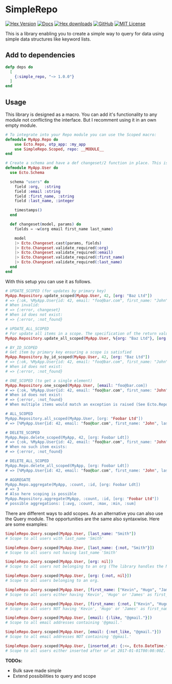 # SimpleRepo

[![Hex Version](https://img.shields.io/hexpm/v/simple_repo.svg?style=flat-square)](https://hex.pm/packages/simple_repo) [![Docs](https://img.shields.io/badge/api-docs-orange.svg?style=flat-square)](https://hexdocs.pm/simple_repo) [![Hex downloads](https://img.shields.io/hexpm/dt/simple_repo.svg?style=flat-square)](https://hex.pm/packages/simple_repo) [![GitHub](https://img.shields.io/badge/vcs-GitHub-blue.svg?style=flat-square)](https://github.com/ertgl/simple_repo) [![MIT License](https://img.shields.io/hexpm/l/simple_repo.svg?style=flat-square)](LICENSE.txt)

This is a library enabling you to create a simple way to query for data using simple data structures like keyword lists.

## Add to dependencies

```elixir
defp deps do
  [
    {:simple_repo, "~> 1.0.0"}
  ]
end
```

## Usage

This library is designed as a macro. You can add it's functionality to any module not conflicting the interface. But I recomment using it in an own empty module.

```elixir
# To integrate into your Repo module you can use the Scoped macro:
defmodule MyApp.Repo do
    use Ecto.Repo, otp_app: :my_app
    use SimpleRepo.Scoped, repo: __MODULE__
end

# Create a schema and have a def changeset/2 function in place. This is a required convention to make this library work.
defmodule MyApp.User do
  use Ecto.Schema

  schema "users" do
    field :org,  :string
    field :email :string
    field :first_name, :string
    field :last_name, :integer

    timestamps()
  end

  def changeset(model, params) do
    fields = ~w(org email first_name last_name)

    model
    |> Ecto.Changeset.cast(params, fields)
    |> Ecto.Changeset.validate_required(:org)
    |> Ecto.Changeset.validate_required(:email)
    |> Ecto.Changeset.validate_required(:first_name)
    |> Ecto.Changeset.validate_required(:last_name)
  end
end

```

With this setup you can use it as follows.

```elixir
# UPDATE_SCOPED (for updates by primary key)
MyApp.Repository.update_scoped(MyApp.User, 42, [org: "Baz Ltd"])
# => {:ok, %MyApp.User{id: 42, email: "foo@bar.com", first_name: "John", last_name: "Doe", org: "Baz Ltd"}}
# When invalid:
# => {:error, changeset}
# When id does not exist:
# => {:error, :not_found}

# UPDATE_ALL_SCOPED
# For update all items in a scope. The specification of the return value can be found in the Ecto.Repo documentation &update_all/3:
MyApp.Repository.update_all_scoped(MyApp.User, %{org: "Baz Ltd"}, [org: "Foobar Ltd"])

# BY_ID_SCOPED
# Get item by primary key ensuring a scope is satisfied
MyApp.Repository.by_id_scoped(MyApp.User, 42, [org: "Baz Ltd"])
# => {:ok, %MyApp.User{id: 42, email: "foo@bar.com", first_name: "John", last_name: "Doe", org: "Foobar Ltd"}}
# When id does not exist:
# => {:error, :not_found}

# ONE_SCOPED (to get a single element)
MyApp.Repository.one_scoped(MyApp.User, [email: "foo@bar.com])
# => {:ok, %MyApp.User{id: 42, email: "foo@bar.com", first_name: "John", last_name: "Doe", org: "Foobar Ltd"}}
# When id does not exist:
# => {:error, :not_found}
# When multiple items would match an exception is raised (See Ecto.Repo &one/2)

# ALL_SCOPED
MyApp.Repository.all_scoped(MyApp.User, [org: "Foobar Ltd"])
# => [%MyApp.User{id: 42, email: "foo@bar.com", first_name: "John", last_name: "Doe", org: "Baz Ltd"}, ...]

# DELETE_SCOPED
MyApp.Repo.delete_scoped(MyApp, 42, [org: Foobar Ldt])
# => {:ok, %MyApp.User{id: 42, email: "foo@bar.com", first_name: "John", last_name: "Doe", org: "Foobar Ltd"}}
# When no such item exists:
# => {:error, :not_found}

# DELETE_ALL_SCOPED
MyApp.Repo.delete_all_scoped(MyApp, [org: Foobar Ldt])
# => [%MyApp.User{id: 42, email: "foo@bar.com", first_name: "John", last_name: "Doe", org: "Foobar Ltd"}, ...]

# AGGREGATE
MyApp.Repo.aggregate(MyApp, :count, :id, [org: Foobar Ldt])
# => 3
# Also here scoping is possible
MyApp.Repository.aggregate(MyApp, :count, :id, [org: "Foobar Ltd"])
# possible aggregations: [:avg, :count, :max, :min, :sum]
```

There are different ways to add scopes. As an alternative you can also use the Query module. The opportunities are the same also syntaxwise.
Here are some examples:
```elixir
SimpleRepo.Query.scoped(MyApp.User, [last_name: "Smith"])
# Scope to all users with last_name 'Smith'

SimpleRepo.Query.scoped(MyApp.User, [last_name: {:not, "Smith"}])
# Scope to all users not having last_name 'Smith'

SimpleRepo.Query.scoped(MyApp.User, [org: nil])
# Scope to all users not belonging to an org (The library handles the NULL case for you)

SimpleRepo.Query.scoped(MyApp.User, [org: {:not, nil}])
# Scope to all users belonging to an org.

SimpleRepo.Query.scoped(MyApp.User, [first_name: ["Kevin", "Hugo", "James"]])
# Scope to all users either having 'Kevin', 'Hugo' or 'James' as first_name). This is equivalent to the SQL 'WHERE IN'

SimpleRepo.Query.scoped(MyApp.User, [first_name: {:not, ["Kevin", "Hugo", "James"]}])
# Scope to all users NOT having 'Kevin', 'Hugo' or 'James' as first_name)

SimpleRepo.Query.scoped(MyApp.User, [email: {:like, "@gmail."}])
# Scope to all email addresses containing '@gmail.'

SimpleRepo.Query.scoped(MyApp.User, [email: {:not_like, "@gmail."}])
# Scope to all email addresses NOT containing '@gmail.'

SimpleRepo.Query.scoped(MyApp.User, [inserted_at: {:<=, Ecto.DateTime.from_erl({{2017, 1, 1}, {0, 0, 0}}})])
# Scope to all users either inserted after or at 2017-01-01T00:00:00Z. Analogue you can use :<, :> and :>=.

```

**TODOs:**
 - Bulk save made simple
 - Extend possibilities to query and scope
